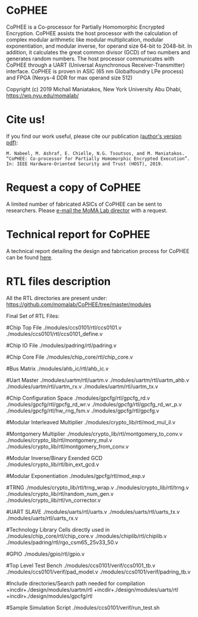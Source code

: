 # CoPHEE
CoPHEE is a Co-processor for Partially Homomorphic Encrypted Encryption. CoPHEE assists the host processor with the calculation of complex modular arithmetic like modular multiplication, modular exponentiation, and modular inverse, for operand size 64-bit to 2048-bit. In addition, it calculates the great common divisor (GCD) of two numbers and generates random numbers. The host processor communicates with CoPHEE through a UART (Universal Asynchronous Receiver-Transmitter) interface. CoPHEE is proven in ASIC (65 nm Globalfoundry LPe process) and FPGA (Nexys-4 DDR for max operand size 512)

Copyright (c) 2019  Michail Maniatakos, New York University Abu Dhabi, https://wp.nyu.edu/momalab/

# Cite us!
If you find our work useful, please cite our publication [(author's version pdf)](http://sites.nyuad.nyu.edu/moma/pdfs/pubs/C42.pdf):
 
    M. Nabeel, M. Ashraf, E. Chielle, N.G. Tsoutsos, and M. Maniatakos.
    “CoPHEE: Co-processor for Partially Homomorphic Encrypted Execution”. 
    In: IEEE Hardware-Oriented Security and Trust (HOST), 2019. 

# Request a copy of CoPHEE
A limited number of fabricated ASICs of CoPHEE can be sent to researchers. Please [e-mail the MoMA Lab director](mailto:michail.maniatakos+cophee@nyu.edu) with a request.

# Technical report for CoPHEE
A technical report detailing the design and fabrication process for CoPHEE can be found [here](http://sites.nyuad.nyu.edu/moma/pdfs/pubs/CoPHEE_Technical_Report.pdf).

# RTL files description

All the RTL directories are present under:
https://github.com/momalab/CoPHEE/tree/master/modules 

Final Set of RTL Files:

  #Chip Top File
  ./modules/ccs0101/rtl/ccs0101.v
  ./modules/ccs0101/rtl/ccs0101_define.v

  #Chip IO File
  ./modules/padring/rtl/padring.v

  #Chip Core File
  ./modules/chip_core/rtl/chip_core.v

  #Bus Matrix
  ./modules/ahb_ic/rtl/ahb_ic.v

  #Uart Master
  ./modules/uartm/rtl/uartm.v
  ./modules/uartm/rtl/uartm_ahb.v
  ./modules/uartm/rtl/uartm_rx.v
  ./modules/uartm/rtl/uartm_tx.v

  #Chip Configuration Space
  ./modules/gpcfg/rtl/gpcfg_rd.v
  ./modules/gpcfg/rtl/gpcfg_rd_wr.v
  ./modules/gpcfg/rtl/gpcfg_rd_wr_p.v
  ./modules/gpcfg/rtl/hw_rng_fsm.v
  ./modules/gpcfg/rtl/gpcfg.v

  #Modular Interleaved Multiplier
  ./modules/crypto_lib/rtl/mod_mul_il.v

  #Montgomery Multiplier
  ./modules/crypto_lib/rtl/montgomery_to_conv.v
  ./modules/crypto_lib/rtl/montgomery_mul.v
  ./modules/crypto_lib/rtl/montgomery_from_conv.v

  #Modular Inverse/Binary Exended GCD
  ./modules/crypto_lib/rtl/bin_ext_gcd.v

  #Modular Exponentiation
  ./modules/gpcfg/rtl/mod_exp.v

  #TRNG
  ./modules/crypto_lib/rtl/trng_wrap.v
  ./modules/crypto_lib/rtl/trng.v
  ./modules/crypto_lib/rtl/random_num_gen.v
  ./modules/crypto_lib/rtl/vn_corrector.v

  #UART SLAVE
  ./modules/uarts/rtl/uarts.v
  ./modules/uarts/rtl/uarts_tx.v
  ./modules/uarts/rtl/uarts_rx.v

  #Technology Library Cells directly used in ./modules/chip_core/rtl/chip_core.v 
  ./modules/chiplib/rtl/chiplib.v
  ./modules/padring/rtl/rgo_csm65_25v33_50.v

  #GPIO
  ./modules/gpio/rtl/gpio.v

  #Top Level Test Bench
  ./modules/ccs0101/verif/ccs0101_tb.v
  ./modules/ccs0101/verif/pad_model.v
  ./modules/ccs0101/verif/padring_tb.v
  
  #Include directories/Search path needed for compilation
  +incdir+./design/modules/uartm/rtl
  +incdir+./design/modules/uarts/rtl
  +incdir+./design/modules/gpcfg/rtl

  #Sample Simulation Script
  ./modules/ccs0101/verif/run_test.sh


